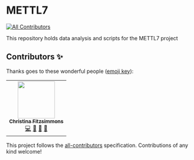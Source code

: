 # METTL7
<!-- ALL-CONTRIBUTORS-BADGE:START - Do not remove or modify this section -->
[![All Contributors](https://img.shields.io/badge/all_contributors-1-orange.svg?style=flat-square)](#contributors-)
<!-- ALL-CONTRIBUTORS-BADGE:END -->
This repository holds data analysis and scripts for the METTL7 project

## Contributors ✨

Thanks goes to these wonderful people ([emoji key](https://allcontributors.org/docs/en/emoji-key)):

<!-- ALL-CONTRIBUTORS-LIST:START - Do not remove or modify this section -->
<!-- prettier-ignore-start -->
<!-- markdownlint-disable -->
<table>
  <tr>
    <td align="center"><a href="https://github.com/FitzsimmonsCM"><img src="https://avatars.githubusercontent.com/u/33811247?v=4?s=100" width="100px;" alt=""/><br /><sub><b>Christina Fitzsimmons</b></sub></a><br /><a href="https://github.com/FitzsimmonsCM/METTL7/commits?author=FitzsimmonsCM" title="Code">💻</a> <a href="https://github.com/FitzsimmonsCM/METTL7/commits?author=FitzsimmonsCM" title="Documentation">📖</a> <a href="#ideas-FitzsimmonsCM" title="Ideas, Planning, & Feedback">🤔</a> <a href="#question-FitzsimmonsCM" title="Answering Questions">💬</a></td>
  </tr>
</table>

<!-- markdownlint-restore -->
<!-- prettier-ignore-end -->

<!-- ALL-CONTRIBUTORS-LIST:END -->

This project follows the [all-contributors](https://github.com/all-contributors/all-contributors) specification. Contributions of any kind welcome!